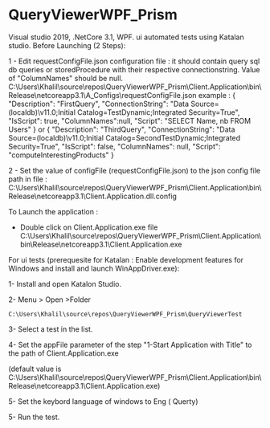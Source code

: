 # QueryViewerWPF_Prism
Visual studio 2019, .NetCore 3.1, WPF.
ui automated tests using Katalan studio.
Before Launching  (2 Steps):

  1 - Edit requestConfigFile.json configuration file : it should contain query sql db queries or storedProcedure with their respective connectionstring. Value of "ColumnNames" should be null.
      C:\Users\Khalil\source\repos\QueryViewerWPF_Prism\Client.Application\bin\Release\netcoreapp3.1\A_Configs\requestConfigFile.json
      example :
      {
        "Description": "FirstQuery",
        "ConnectionString": "Data Source=(localdb)\\v11.0;Initial Catalog=TestDynamic;Integrated Security=True",
        "IsScript": true,
        "ColumnNames":null,
        "Script": "SELECT Name, nb FROM Users"
		  }
      or 
      {
        "Description": "ThirdQuery",
        "ConnectionString": "Data Source=(localdb)\\v11.0;Initial Catalog=SecondTestDynamic;Integrated Security=True",
        "IsScript": false,
        "ColumnNames": null,
        "Script": "computeInterestingProducts"
		  }
		  
 2 - Set the value of configFile (requestConfigFile.json) to the json config file path in file :
      C:\Users\Khalil\source\repos\QueryViewerWPF_Prism\Client.Application\bin\Release\netcoreapp3.1\Client.Application.dll.config 
 
 
 To Launch the application :
 - Double click on Client.Application.exe file
     C:\Users\Khalil\source\repos\QueryViewerWPF_Prism\Client.Application\bin\Release\netcoreapp3.1\Client.Application.exe


For ui tests  (prerequesite for Katalan : Enable development features for Windows and install and launch WinAppDriver.exe):

 1- Install and open Katalon Studio.
 
 2- Menu > Open >Folder 
 
    C:\Users\Khalil\source\repos\QueryViewerWPF_Prism\QueryViewerTest
    
 3- Select a test in the list.
 
 4- Set the appFile parameter of the step "1-Start Application with Title" to the path of Client.Application.exe
 
  (default value is  C:\Users\Khalil\source\repos\QueryViewerWPF_Prism\Client.Application\bin\Release\netcoreapp3.1\Client.Application.exe)
  
 5- Set the keybord language of windows to Eng ( Querty)
 
 5- Run the test.
 

 
 

